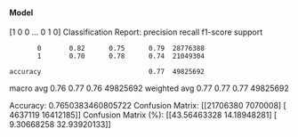 #### Model
[1 0 0 ... 0 1 0]
Classification Report:
              precision    recall  f1-score   support

           0       0.82      0.75      0.79  28776388
           1       0.70      0.78      0.74  21049304

    accuracy                           0.77  49825692
   macro avg       0.76      0.77      0.76  49825692
weighted avg       0.77      0.77      0.77  49825692

Accuracy: 0.7650383460805722
Confusion Matrix:
[[21706380  7070008]
 [ 4637119 16412185]]
Confusion Matrix (%):
[[43.56463328 14.18948281]
 [ 9.30668258 32.93920133]]
